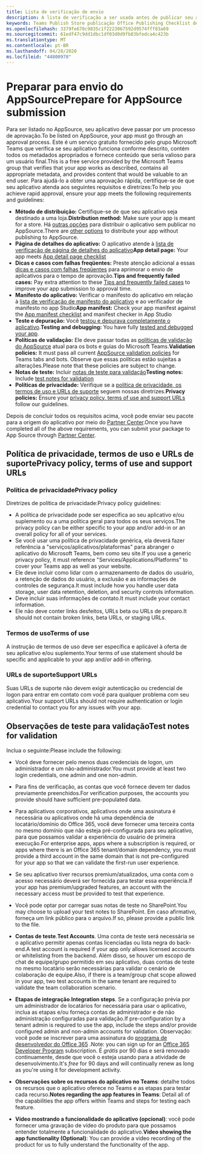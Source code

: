```yaml
---
title: Lista de verificação de envio
description: A lista de verificação a ser usada antes de publicar seu aplicativo do Microsoft Teams no AppSource
keywords: Teams Publish Store publicação Office Publishing Checklist de envio
ms.openlocfilehash: 3379fe670c9835c1f2223067592d9574fff83a69
ms.sourcegitcommit: 61edf47c9dd1dbc1df03d0d9fb83bfedca4c423b
ms.translationtype: MT
ms.contentlocale: pt-BR
ms.lasthandoff: 04/28/2020
ms.locfileid: "44800978"
---
```

# <a name="prepare-for-appsource-submission"></a><span data-ttu-id="2dc68-104">Preparar para envio do AppSource</span><span class="sxs-lookup"><span data-stu-id="2dc68-104">Prepare for AppSource submission</span></span>  

<span data-ttu-id="2dc68-105">Para ser listado no AppSource, seu aplicativo deve passar por um processo de aprovação.</span><span class="sxs-lookup"><span data-stu-id="2dc68-105">To be listed on AppSource, your app must go through an approval process.</span></span> <span data-ttu-id="2dc68-106">Este é um serviço gratuito fornecido pelo grupo Microsoft Teams que verifica se seu aplicativo funciona conforme descrito, contém todos os metadados apropriados e fornece conteúdo que seria valioso para um usuário final.</span><span class="sxs-lookup"><span data-stu-id="2dc68-106">This is a free service provided by the Microsoft Teams group that verifies that your app works as described, contains all appropriate metadata, and provides content that would be valuable to an end user.</span></span> <span data-ttu-id="2dc68-107">Para ajudá-lo a obter uma aprovação rápida, certifique-se de que seu aplicativo atenda aos seguintes requisitos e diretrizes:</span><span class="sxs-lookup"><span data-stu-id="2dc68-107">To help you achieve rapid approval, ensure your app meets the following requirements and guidelines:</span></span>

* <span data-ttu-id="2dc68-108">**Método de distribuição:** Certifique-se de que seu aplicativo seja destinado a uma loja.</span><span class="sxs-lookup"><span data-stu-id="2dc68-108">**Distribution method:** Make sure your app is meant for a store.</span></span> <span data-ttu-id="2dc68-109">Há [outras opções](../../overview.md) para distribuir o aplicativo sem publicar no AppSource.</span><span class="sxs-lookup"><span data-stu-id="2dc68-109">There are [other options](../../overview.md) to distribute your app without publishing to AppSource.</span></span>
* <span data-ttu-id="2dc68-110">**Página de detalhes do aplicativo:** O aplicativo atende à [lista de verificação de página de detalhes do aplicativo](detail-page-checklist.md)</span><span class="sxs-lookup"><span data-stu-id="2dc68-110">**App detail page:** Your app meets [App detail page checklist](detail-page-checklist.md)</span></span>
* <span data-ttu-id="2dc68-111">**Dicas e casos com falhas freqüentes:** Preste atenção adicional a essas [dicas e casos com falhas freqüentes](frequently-failed-cases.md) para aprimorar o envio de aplicativos para o tempo de aprovação.</span><span class="sxs-lookup"><span data-stu-id="2dc68-111">**Tips and frequently failed cases:** Pay extra attention to these [Tips and frequently failed cases](frequently-failed-cases.md) to improve your app submission to approval time.</span></span>
* <span data-ttu-id="2dc68-112">**Manifesto do aplicativo:** Verificar o manifesto do aplicativo em relação à [lista de verificação de manifesto do aplicativo](app-manifest-checklist.md) e ao verificador de manifesto no app Studio</span><span class="sxs-lookup"><span data-stu-id="2dc68-112">**App manifest:** Check your app manifest against the [App manifest checklist](app-manifest-checklist.md) and manifest checker in App Studio</span></span>
* <span data-ttu-id="2dc68-113">**Teste e depuração:** Você [testou e depurava completamente o aplicativo](../../../build-and-test/debug.md).</span><span class="sxs-lookup"><span data-stu-id="2dc68-113">**Testing and debugging:** You have fully [tested and debugged your app](../../../build-and-test/debug.md).</span></span>
* <span data-ttu-id="2dc68-114">**Políticas de validação:** Ele deve passar todas as [políticas de validação do AppSource](https://docs.microsoft.com/legal/marketplace/certification-policies#1140-teams) atual para os bots e guias do Microsoft Teams.</span><span class="sxs-lookup"><span data-stu-id="2dc68-114">**Validation policies:** It must pass all current [AppSource validation policies](https://docs.microsoft.com/legal/marketplace/certification-policies#1140-teams) for Teams tabs and bots.</span></span> <span data-ttu-id="2dc68-115">Observe que essas políticas estão sujeitas a alterações.</span><span class="sxs-lookup"><span data-stu-id="2dc68-115">Please note that these policies are subject to change.</span></span>
* <span data-ttu-id="2dc68-116">**Notas de teste:** Incluir [notas de teste para validação](#test-notes-for-validation)</span><span class="sxs-lookup"><span data-stu-id="2dc68-116">**Testing notes:** Include [test notes for validation](#test-notes-for-validation)</span></span>
* <span data-ttu-id="2dc68-117">**Políticas de privacidade:** Verifique se a [política de privacidade, os termos de uso e URLs de suporte](#privacy-policy-terms-of-use-and-support-urls) seguem nossas diretrizes.</span><span class="sxs-lookup"><span data-stu-id="2dc68-117">**Privacy policies:** Ensure your [privacy policy, terms of use and support URLs](#privacy-policy-terms-of-use-and-support-urls) follow our guidelines.</span></span>

<span data-ttu-id="2dc68-118">Depois de concluir todos os requisitos acima, você pode enviar seu pacote para a origem do aplicativo por meio do [Partner Center](/office/dev/store/use-partner-center-to-submit-to-appsource).</span><span class="sxs-lookup"><span data-stu-id="2dc68-118">Once you have completed all of the above requirements, you can submit your package to App Source through [Partner Center](/office/dev/store/use-partner-center-to-submit-to-appsource).</span></span>

## <a name="privacy-policy-terms-of-use-and-support-urls"></a><span data-ttu-id="2dc68-119">Política de privacidade, termos de uso e URLs de suporte</span><span class="sxs-lookup"><span data-stu-id="2dc68-119">Privacy policy, terms of use and support URLs</span></span>

### <a name="privacy-policy"></a><span data-ttu-id="2dc68-120">Política de privacidade</span><span class="sxs-lookup"><span data-stu-id="2dc68-120">Privacy policy</span></span>

<span data-ttu-id="2dc68-121">Diretrizes de política de privacidade:</span><span class="sxs-lookup"><span data-stu-id="2dc68-121">Privacy policy guidelines:</span></span>
* <span data-ttu-id="2dc68-122">A política de privacidade pode ser específica ao seu aplicativo e/ou suplemento ou a uma política geral para todos os seus serviços.</span><span class="sxs-lookup"><span data-stu-id="2dc68-122">The privacy policy can be either specific to your app and/or add-in or an overall policy for all of your services.</span></span> 
* <span data-ttu-id="2dc68-123">Se você usar uma política de privacidade genérica, ela deverá fazer referência a "serviços/aplicativos/plataformas" para abranger o aplicativo do Microsoft Teams, bem como seu site.</span><span class="sxs-lookup"><span data-stu-id="2dc68-123">If you use a generic privacy policy, it must reference "Services/Applications/Platforms" to cover your Teams app as well as your website.</span></span> 
* <span data-ttu-id="2dc68-124">Ele deve incluir como lidar com o armazenamento de dados do usuário, a retenção de dados do usuário, a exclusão e as informações de controles de segurança.</span><span class="sxs-lookup"><span data-stu-id="2dc68-124">It must include how you handle user data storage, user data retention, deletion, and security controls information.</span></span>
* <span data-ttu-id="2dc68-125">Deve incluir suas informações de contato.</span><span class="sxs-lookup"><span data-stu-id="2dc68-125">It must include your contact information.</span></span>
* <span data-ttu-id="2dc68-126">Ele não deve conter links desfeitos, URLs beta ou URLs de preparo.</span><span class="sxs-lookup"><span data-stu-id="2dc68-126">It should not contain broken links, beta URLs, or staging URLs.</span></span> 

### <a name="terms-of-use"></a><span data-ttu-id="2dc68-127">Termos de uso</span><span class="sxs-lookup"><span data-stu-id="2dc68-127">Terms of use</span></span>

<span data-ttu-id="2dc68-128">A instrução de termos de uso deve ser específica e aplicável à oferta de seu aplicativo e/ou suplemento.</span><span class="sxs-lookup"><span data-stu-id="2dc68-128">Your terms of use statement should be specific and applicable to your app and/or add-in offering.</span></span>

### <a name="support-urls"></a><span data-ttu-id="2dc68-129">URLs de suporte</span><span class="sxs-lookup"><span data-stu-id="2dc68-129">Support URLs</span></span>

<span data-ttu-id="2dc68-130">Suas URLs de suporte não devem exigir autenticação ou credencial de logon para entrar em contato com você para qualquer problema com seu aplicativo.</span><span class="sxs-lookup"><span data-stu-id="2dc68-130">Your support URLs should not require authentication or login credential to contact you for any issues with your app.</span></span>

## <a name="test-notes-for-validation"></a><span data-ttu-id="2dc68-131">Observações de teste para validação</span><span class="sxs-lookup"><span data-stu-id="2dc68-131">Test notes for validation</span></span>

<span data-ttu-id="2dc68-132">Inclua o seguinte:</span><span class="sxs-lookup"><span data-stu-id="2dc68-132">Please include the following:</span></span>

* <span data-ttu-id="2dc68-133">Você deve fornecer pelo menos duas credenciais de logon, um administrador e um não-administrador.</span><span class="sxs-lookup"><span data-stu-id="2dc68-133">You must provide at least two login credentials, one admin and one non-admin.</span></span>

* <span data-ttu-id="2dc68-134">Para fins de verificação, as contas que você fornece devem ter dados previamente preenchidos.</span><span class="sxs-lookup"><span data-stu-id="2dc68-134">For verification purposes, the accounts you provide should have sufficient pre-populated data.</span></span>

* <span data-ttu-id="2dc68-135">Para aplicativos corporativos, aplicativos onde uma assinatura é necessária ou aplicativos onde há uma dependência de locatário/domínio do Office 365, você deve fornecer uma terceira conta no mesmo domínio que não esteja pré-configurada para seu aplicativo, para que possamos validar a experiência do usuário de primeira execução.</span><span class="sxs-lookup"><span data-stu-id="2dc68-135">For enterprise apps, apps where a subscription is required, or apps where there is an Office 365 tenant/domain dependency, you must provide a third account in the same domain that is not pre-configured for your app so that we can validate the first-run user experience.</span></span>

* <span data-ttu-id="2dc68-136">Se seu aplicativo tiver recursos premium/atualizados, uma conta com o acesso necessário deverá ser fornecida para testar essa experiência.</span><span class="sxs-lookup"><span data-stu-id="2dc68-136">If your app has premium/upgraded features, an account with the necessary access must be provided to test that experience.</span></span>

* <span data-ttu-id="2dc68-137">Você pode optar por carregar suas notas de teste no SharePoint.</span><span class="sxs-lookup"><span data-stu-id="2dc68-137">You may choose to upload your test notes to SharePoint.</span></span> <span data-ttu-id="2dc68-138">Em caso afirmativo, forneça um link público para o arquivo.</span><span class="sxs-lookup"><span data-stu-id="2dc68-138">If so, please provide a public link to the file.</span></span>

* <span data-ttu-id="2dc68-139">**Contas de teste**.</span><span class="sxs-lookup"><span data-stu-id="2dc68-139">**Test Accounts**.</span></span> <span data-ttu-id="2dc68-140">Uma conta de teste será necessária se o aplicativo permitir apenas contas licenciadas ou lista negra do back-end.</span><span class="sxs-lookup"><span data-stu-id="2dc68-140">A test account is required if your app only allows licensed accounts or whitelisting from the backend.</span></span> <span data-ttu-id="2dc68-141">Além disso, se houver um escopo de chat de equipe/grupo permitido em seu aplicativo, duas contas de teste no mesmo locatário serão necessárias para validar o cenário de colaboração de equipe.</span><span class="sxs-lookup"><span data-stu-id="2dc68-141">Also, if there is a team/group chat scope allowed in your app,  two test accounts in the same tenant are required to validate the team collaboration scenario.</span></span>

* <span data-ttu-id="2dc68-142">**Etapas de integração**.</span><span class="sxs-lookup"><span data-stu-id="2dc68-142">**Integration steps**.</span></span> <span data-ttu-id="2dc68-143">Se a configuração prévia por um administrador de locatários for necessária para usar o aplicativo, inclua as etapas e/ou forneça contas de administrador e de não administração configuradas para validação.</span><span class="sxs-lookup"><span data-stu-id="2dc68-143">If pre-configuration by a tenant admin is required to use the app, include the steps and/or provide configured admin and non-admin accounts for validation.</span></span> <span data-ttu-id="2dc68-144">Observação: você pode se inscrever para uma assinatura do [programa de desenvolvedor do Office 365](https://developer.microsoft.com/microsoft-365/dev-program) .</span><span class="sxs-lookup"><span data-stu-id="2dc68-144">Note: you can sign up for an [Office 365 Developer Program](https://developer.microsoft.com/microsoft-365/dev-program) subscription.</span></span> <span data-ttu-id="2dc68-145">É *grátis* por 90 dias e será renovado continuamente, desde que você o esteja usando para a atividade de desenvolvimento.</span><span class="sxs-lookup"><span data-stu-id="2dc68-145">It's *free* for 90 days and will continually renew as long as you're using it for development activity.</span></span>

* <span data-ttu-id="2dc68-146">**Observações sobre os recursos do aplicativo no Teams**: detalhe todos os recursos que o aplicativo oferece no Teams e as etapas para testar cada recurso.</span><span class="sxs-lookup"><span data-stu-id="2dc68-146">**Notes regarding the app features in Teams**: Detail all of the capabilities the app offers within Teams and steps for testing each feature.</span></span>

* <span data-ttu-id="2dc68-147">**Vídeo mostrando a funcionalidade do aplicativo (opcional)**: você pode fornecer uma gravação de vídeo do produto para que possamos entender totalmente a funcionalidade do aplicativo.</span><span class="sxs-lookup"><span data-stu-id="2dc68-147">**Video showing the app functionality (Optional)**: You can provide a video recording of the product for us to fully understand the functionality of the app.</span></span>



